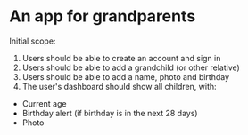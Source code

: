 An app for grandparents
=========

Initial scope:

1. Users should be able to create an account and sign in
2. Users should be able to add a grandchild (or other relative)
3. Users should be able to add a name, photo and birthday
4. The user's dashboard should show all children, with:
  - Current age
  - Birthday alert (if birthday is in the next 28 days)
  - Photo

